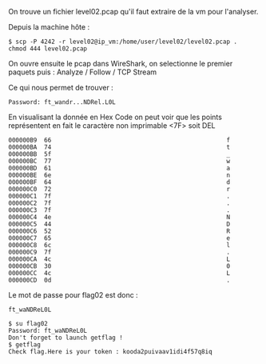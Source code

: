 On trouve un fichier level02.pcap qu'il faut extraire de la vm pour l'analyser.

Depuis la machine hôte :

<pre><code>$ scp -P 4242 -r level02@ip_vm:/home/user/level02/level02.pcap .
chmod 444 level02.pcap</code></pre>

On ouvre ensuite le pcap dans WireShark, on selectionne le premier paquets puis : Analyze / Follow / TCP Stream

Ce qui nous permet de trouver :

<code>Password: ft_wandr...NDRel.L0L</code>

En visualisant la donnée en Hex Code on peut voir que les points représentent en fait le caractère non imprimable <7F> soit DEL

<pre><code>000000B9  66                                                 f
000000BA  74                                                 t
000000BB  5f                                                 _
000000BC  77                                                 w
000000BD  61                                                 a
000000BE  6e                                                 n
000000BF  64                                                 d
000000C0  72                                                 r
000000C1  7f                                                 .
000000C2  7f                                                 .
000000C3  7f                                                 .
000000C4  4e                                                 N
000000C5  44                                                 D
000000C6  52                                                 R
000000C7  65                                                 e
000000C8  6c                                                 l
000000C9  7f                                                 .
000000CA  4c                                                 L
000000CB  30                                                 0
000000CC  4c                                                 L
000000CD  0d                                                 .</code></pre>

Le mot de passe pour flag02 est donc :

<code>ft_waNDReL0L</code>

<pre>
<code>$ su flag02
Password: ft_waNDReL0L
Don't forget to launch getflag !
$ getflag
Check flag.Here is your token : kooda2puivaav1idi4f57q8iq</code></pre>
